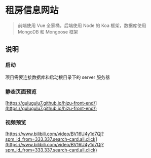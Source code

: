 # 租房信息网站

> 前端使用 Vue 全家桶，后端使用 Node 的 Koa 框架，数据库使用 MongoDB 和 Mongoose 框架

## 说明

### 启动

项目需要连接数据库和启动根目录下的 server 服务器

### 静态页面预览

[https://gulugulu7.github.io/hizu-front-end/](https://gulugulu7.github.io/hizu-front-end/)

### 视频预览

[https://www.bilibili.com/video/BV16U4y1d7Qj?spm_id_from=333.337.search-card.all.click](https://www.bilibili.com/video/BV16U4y1d7Qj?spm_id_from=333.337.search-card.all.click)
